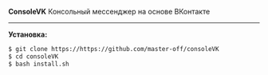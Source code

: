 **ConsoleVK**
Консольный мессенджер на основе ВКонтакте
***
**Установка:**
```bash
$ git clone https://https://github.com/master-off/consoleVK
$ cd consoleVK
$ bash install.sh
```
